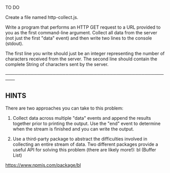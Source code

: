 TO DO

  Create a file named http-collect.js.

  Write a program that performs an HTTP GET request to a URL provided to you
  as the first command-line argument. Collect all data from the server (not
  just the first "data" event) and then write two lines to the console
  (stdout).

  The first line you write should just be an integer representing the number
  of characters received from the server. The second line should contain the
  complete String of characters sent by the server.

 ─────────────────────────────────────────────────────

## HINTS

  There are two approaches you can take to this problem:

  1) Collect data across multiple "data" events and append the results
  together prior to printing the output. Use the "end" event to determine
  when the stream is finished and you can write the output.

  2) Use a third-party package to abstract the difficulties involved in
  collecting an entire stream of data. Two different packages provide a
  useful API for solving this problem (there are likely more!): bl (Buffer
  List)

https://www.npmjs.com/package/bl

